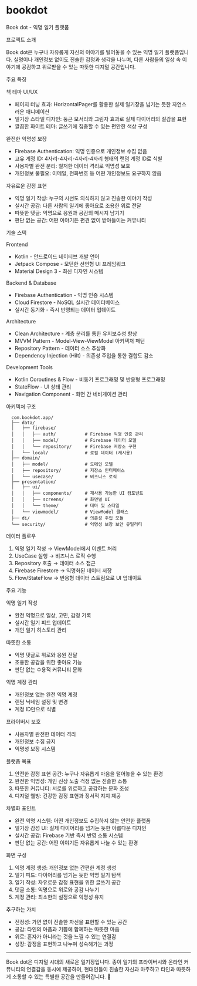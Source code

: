 # bookdot

Book dot - 익명 일기 플랫폼

  프로젝트 소개

  Book dot은 누구나 자유롭게 자신의 이야기를 털어놓을 수 있는 익명 일기 플랫폼입니다. 실명이나 개인정보 없이도 진솔한 감정과 생각을 나누며, 다른 사람들의 일상 속 이야기에 공감하고 위로받을 수 있는 따뜻한
  디지털 공간입니다.

  주요 특징

  책 테마 UI/UX

  - 페이지 터닝 효과: HorizontalPager를 활용한 실제 일기장을 넘기는 듯한 자연스러운 애니메이션
  - 일기장 스타일 디자인: 둥근 모서리와 그림자 효과로 실제 다이어리의 질감을 표현
  - 깔끔한 화이트 테마: 글쓰기에 집중할 수 있는 편안한 색상 구성

  완전한 익명성 보장

  - Firebase Authentication: 익명 인증으로 개인정보 수집 없음
  - 고유 계정 ID: 4자리-4자리-4자리-4자리 형태의 랜덤 계정 ID로 식별
  - 사용자별 완전 분리: 철저한 데이터 격리로 익명성 보호
  - 개인정보 불필요: 이메일, 전화번호 등 어떤 개인정보도 요구하지 않음

  자유로운 감정 표현

  - 익명 일기 작성: 누구의 시선도 의식하지 않고 진솔한 이야기 작성
  - 실시간 공감: 다른 사람의 일기에 좋아요로 조용한 위로 전달
  - 따뜻한 댓글: 익명으로 응원과 공감의 메시지 남기기
  - 판단 없는 공간: 어떤 이야기든 편견 없이 받아들이는 커뮤니티

  기술 스택

  Frontend

  - Kotlin - 안드로이드 네이티브 개발 언어
  - Jetpack Compose - 모던한 선언형 UI 프레임워크
  - Material Design 3 - 최신 디자인 시스템

  Backend & Database

  - Firebase Authentication - 익명 인증 시스템
  - Cloud Firestore - NoSQL 실시간 데이터베이스
  - 실시간 동기화 - 즉시 반영되는 데이터 업데이트

  Architecture

  - Clean Architecture - 계층 분리를 통한 유지보수성 향상
  - MVVM Pattern - Model-View-ViewModel 아키텍처 패턴
  - Repository Pattern - 데이터 소스 추상화
  - Dependency Injection (Hilt) - 의존성 주입을 통한 결합도 감소

  Development Tools

  - Kotlin Coroutines & Flow - 비동기 프로그래밍 및 반응형 프로그래밍
  - StateFlow - UI 상태 관리
  - Navigation Component - 화면 간 네비게이션 관리

  아키텍처 구조
```
  com.bookdot.app/
  ├── data/
  │   ├── firebase/
  │   │   ├── auth/           # Firebase 익명 인증 관리
  │   │   ├── model/          # Firebase 데이터 모델
  │   │   └── repository/     # Firebase 저장소 구현
  │   └── local/              # 로컬 데이터 (캐시용)
  ├── domain/
  │   ├── model/              # 도메인 모델
  │   ├── repository/         # 저장소 인터페이스
  │   └── usecase/            # 비즈니스 로직
  ├── presentation/
  │   ├── ui/
  │   │   ├── components/     # 재사용 가능한 UI 컴포넌트
  │   │   ├── screens/        # 화면별 UI
  │   │   └── theme/          # 테마 및 스타일
  │   └── viewmodel/          # ViewModel 클래스
  ├── di/                     # 의존성 주입 모듈
  └── security/               # 익명성 보장 보안 유틸리티
```
  데이터 플로우

  1. 익명 일기 작성 → ViewModel에서 이벤트 처리
  2. UseCase 실행 → 비즈니스 로직 수행
  3. Repository 호출 → 데이터 소스 접근
  4. Firebase Firestore → 익명화된 데이터 저장
  5. Flow/StateFlow → 반응형 데이터 스트림으로 UI 업데이트

  주요 기능

  익명 일기 작성

  - 완전 익명으로 일상, 고민, 감정 기록
  - 실시간 일기 피드 업데이트
  - 개인 일기 히스토리 관리

  따뜻한 소통

  - 익명 댓글로 위로와 응원 전달
  - 조용한 공감을 위한 좋아요 기능
  - 판단 없는 수용적 커뮤니티 문화

  익명 계정 관리

  - 개인정보 없는 완전 익명 계정
  - 랜덤 닉네임 설정 및 변경
  - 계정 ID만으로 식별

  프라이버시 보호

  - 사용자별 완전한 데이터 격리
  - 개인정보 수집 금지
  - 익명성 보장 시스템

  플랫폼 목표

  1. 안전한 감정 표현 공간: 누구나 자유롭게 마음을 털어놓을 수 있는 환경
  2. 완전한 익명성: 개인 신상 노출 걱정 없는 진솔한 소통
  3. 따뜻한 커뮤니티: 서로를 위로하고 공감하는 문화 조성
  4. 디지털 웰빙: 건강한 감정 표현과 정서적 지지 제공

  차별화 포인트

  - 완전 익명 시스템: 어떤 개인정보도 수집하지 않는 안전한 플랫폼
  - 일기장 감성 UI: 실제 다이어리를 넘기는 듯한 아름다운 디자인
  - 실시간 공감: Firebase 기반 즉시 반영 소통 시스템
  - 판단 없는 공간: 어떤 이야기든 자유롭게 나눌 수 있는 환경

  화면 구성

  1. 익명 계정 생성: 개인정보 없는 간편한 계정 생성
  2. 일기 피드: 다이어리를 넘기는 듯한 익명 일기 탐색
  3. 일기 작성: 자유로운 감정 표현을 위한 글쓰기 공간
  4. 댓글 소통: 익명으로 위로와 공감 나누기
  5. 계정 관리: 최소한의 설정으로 익명성 유지

  추구하는 가치

  - 진정성: 가면 없이 진솔한 자신을 표현할 수 있는 공간
  - 공감: 타인의 아픔과 기쁨에 함께하는 따뜻한 마음
  - 위로: 혼자가 아니라는 것을 느낄 수 있는 연결감
  - 성장: 감정을 표현하고 나누며 성숙해가는 과정

  ---
  Book dot은 디지털 시대의 새로운 일기장입니다. 종이 일기의 프라이버시와 온라인 커뮤니티의 연결감을 동시에 제공하여, 현대인들이 진솔한 자신과 마주하고 타인과 따뜻하게 소통할 수 있는 특별한 공간을
  만들어갑니다. 📖

